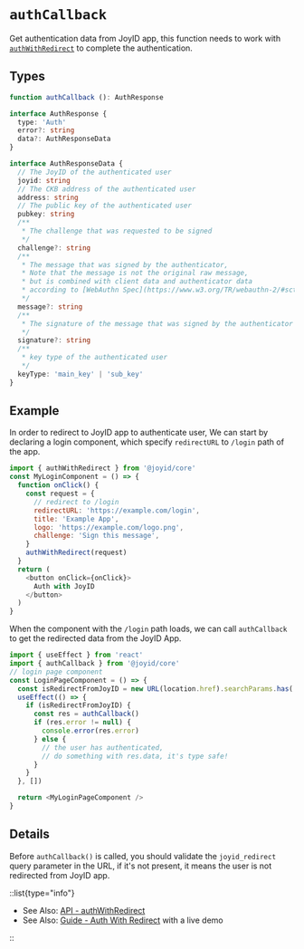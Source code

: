 # `authCallback`

Get authentication data from JoyID app, this function needs to work with [`authWithRedirect`](/api/core/auth-with-redirect) to complete the authentication.

## Types

```ts
function authCallback (): AuthResponse

interface AuthResponse {
  type: 'Auth'
  error?: string
  data?: AuthResponseData
}

interface AuthResponseData {
  // The JoyID of the authenticated user
  joyid: string
  // The CKB address of the authenticated user
  address: string
  // The public key of the authenticated user
  pubkey: string
  /**
   * The challenge that was requested to be signed
   */
  challenge?: string
  /**
   * The message that was signed by the authenticator,
   * Note that the message is not the original raw message,
   * but is combined with client data and authenticator data
   * according to [WebAuthn Spec](https://www.w3.org/TR/webauthn-2/#sctn-op-get-assertion).
   */
  message?: string
  /**
   * The signature of the message that was signed by the authenticator
   */
  signature?: string
  /**
   * key type of the authenticated user
   */
  keyType: 'main_key' | 'sub_key'
}
```

## Example

In order to redirect to JoyID app to authenticate user, We can start by declaring a login component, which specify `redirectURL` to `/login` path of the app.

```js
import { authWithRedirect } from '@joyid/core'
const MyLoginComponent = () => {
  function onClick() {
    const request = {
      // redirect to /login
      redirectURL: 'https://example.com/login',
      title: 'Example App',
      logo: 'https://example.com/logo.png',
      challenge: 'Sign this message',
    }
    authWithRedirect(request)
  }
  return (
    <button onClick={onClick}>
      Auth with JoyID
    </button>
  )
}
```

When the component with the `/login` path loads, we can call `authCallback` to get the redirected data from the JoyID App.

```js
import { useEffect } from 'react'
import { authCallback } from '@joyid/core'
// login page component
const LoginPageComponent = () => {
  const isRedirectFromJoyID = new URL(location.href).searchParams.has('joyid_redirect')
  useEffect(() => {
    if (isRedirectFromJoyID) {
      const res = authCallback()
      if (res.error != null) {
        console.error(res.error)
      } else {
        // the user has authenticated,
        // do something with res.data, it's type safe!
      }
    }
  }, [])

  return <MyLoginPageComponent />
}

```

## Details

Before `authCallback()` is called, you should validate the `joyid_redirect` query parameter in the URL, if it's not present, it means the user is not redirected from JoyID app.

::list{type="info"}

* See Also: [API - authWithRedirect](/api/authentication/auth-with-redirect)
* See Also: [Guide - Auth With Redirect](/guide/authentication/auth-with-redirect) with a live demo

::
